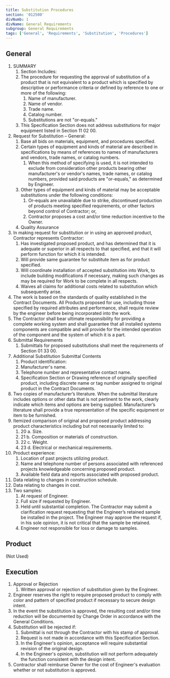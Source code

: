 ```yaml
---
title: Substitution Procedures
section: '012500'
divNumb: 1
divName: General Requirements
subgroup: General Requirements
tags: ['General', 'Requirements', 'Substitution', 'Procedures']
---
```


## General

1. SUMMARY
   1. Section Includes:
   1. The procedure for requesting the approval of substitution of a product that is not equivalent to a product which is specified by descriptive or performance criteria or defined by reference to one or more of the following:
      1. Name of manufacturer.
      2. Name of vendor.
      3. Trade name.
      4. Catalog number.
      5. Substitutions are not "or-equals."
   1. This Specification Section does not address substitutions for major equipment listed in Section 11 02 00.
2. Request for Substitution – General:
   1. Base all bids on materials, equipment, and procedures specified.
   2. Certain types of equipment and kinds of material are described in specifications by means of references to names of manufacturers and vendors, trade names, or catalog numbers.
      1. When this method of specifying is used, it is not intended to exclude from consideration other products bearing other manufacturer's or vendor's names, trade names, or catalog numbers, provided said products are "or-equals," as determined by Engineer.
   3. Other types of equipment and kinds of material may be acceptable substitutions under the following conditions:
      1. Or-equals are unavailable due to strike, discontinued production of products meeting specified requirements, or other factors beyond control of Contractor; or,
      2. Contractor proposes a cost and/or time reduction incentive to the Owner.
   4. Quality Assurance
3. In making request for substitution or in using an approved product, Contractor represents Contractor:
   1. Has investigated proposed product, and has determined that it is adequate or superior in all respects to that specified, and that it will perform function for which it is intended.
   2. Will provide same guarantee for substitute item as for product specified.
   3. Will coordinate installation of accepted substitution into Work, to include building modifications if necessary, making such changes as may be required for Work to be complete in all respects.
   4. Waives all claims for additional costs related to substitution which subsequently arise.
4. The work is based on the standards of quality established in the Contract Documents. All Products proposed for use, including those specified by required attributes and performance, shall require review by the engineer before being incorporated into the work.
5. The Contractor shall bear ultimate responsibility for providing a complete working system and shall guarantee that all installed systems components are compatible and will provide for the intended operation of the component and the system of which it is a part.
6. Submittal Requirements
   1. Submittals for proposed substitutions shall meet the requirements of Section 01 33 00.
7. Additional Substitution Submittal Contents
   1. Product identification:
   1. Manufacturer's name.
   1. Telephone number and representative contact name.
   1. Specification Section or Drawing reference of originally specified product, including discrete name or tag number assigned to original product in the Contract Documents.
8. Two copies of manufacturer’s literature. When the submittal literature includes options or other data that is not pertinent to the work, clearly indicate which items and options are being supplied. Manufacturer’s literature shall provide a true representation of the specific equipment or item to be furnished.
9. Itemized comparison of original and proposed product addressing product characteristics including but not necessarily limited to:
   1. 20 a. Size.
   2. 21 b. Composition or materials of construction.
   3. 22 c. Weight.
   4. 23 d. Electrical or mechanical requirements.
10. Product experience:
    1. Location of past projects utilizing product.
    2. Name and telephone number of persons associated with referenced projects knowledgeable concerning proposed product.
    3. Available field data and reports associated with proposed product.
11. Data relating to changes in construction schedule.
12. Data relating to changes in cost.
13. Two samples:
    1. At request of Engineer.
    2. Full size if requested by Engineer.
    3. Held until substantial completion. The Contractor may submit a clarification request requesting that the Engineer’s retained sample be installed in the project. The Engineer may approve the request if, in his sole opinion, it is not critical that the sample be retained.
    4. Engineer not responsible for loss or damage to samples.

## Product

(Not Used)

## Execution

1. Approval or Rejection
   1. Written approval or rejection of substitution given by the Engineer.
2. Engineer reserves the right to require proposed product to comply with color and pattern of specified product if necessary to secure design intent.
3. In the event the substitution is approved, the resulting cost and/or time reduction will be documented by Change Order in accordance with the General Conditions.
4. Substitution will be rejected if:
   1. Submittal is not through the Contractor with his stamp of approval.
   2. Request is not made in accordance with this Specification Section.
   3. In the Engineer's opinion, acceptance will require substantial revision of the original design.
   4. In the Engineer's opinion, substitution will not perform adequately the function consistent with the design intent.
5. Contractor shall reimburse Owner for the cost of Engineer's evaluation whether or not substitution is approved.
